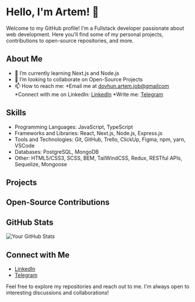 # Hello, I'm Artem! 👋

Welcome to my GitHub profile! I'm a Fullstack developer passionate about web development. Here you'll find some of my personal projects, contributions to open-source repositories, and more.

## About Me

- 🌱 I’m currently learning Next.js and Node.js
- 👯 I’m looking to collaborate on Open-Source Projects
- 📫 How to reach me: 
  *Email me at [dovhun.artem.job@gmailcom](mailto:dovhun.artem.job@gmailcom)
  *Connect with me on LinkedIn: [LinkedIn](https://www.linkedin.com/in/dovhun-artem/)
  *Write me: [Telegram](https://t.me/gretoq)

## Skills

- Programming Languages: JavaScript, TypeScript
- Frameworks and Libraries: React, Next.js, Node.js, Express.js
- Tools and Technologies: Git, GitHub, Trello, ClickUp, Figma, npm, yarn, VSCode
- Databases: PostgreSQL, MongoDB
- Other: HTML5/CSS3, SCSS, BEM, TailWindCSS, Redux, RESTful APIs, Sequelize, Mongoose

## Projects

<!-- - [Project 1]: Brief description or tagline -->

## Open-Source Contributions

<!-- - [Repository 1]: Brief description or tagline -->

## GitHub Stats

![Your GitHub Stats](https://github-readme-stats.vercel.app/api?username=your-username&show_icons=true&theme=dark)

## Connect with Me

- [LinkedIn](https://www.linkedin.com/in/your-linkedin-profile)
- [Telegram](https://t.me/gretoq)

Feel free to explore my repositories and reach out to me. I'm always open to interesting discussions and collaborations!
